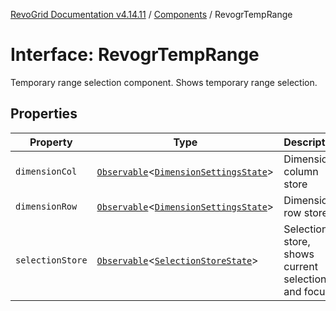 [RevoGrid Documentation v4.14.11](README.md) / [Components](Namespace.Components.md) / RevogrTempRange

# Interface: RevogrTempRange

Temporary range selection component. Shows temporary range selection.

## Properties

| Property | Type | Description | Defined in |
| ------ | ------ | ------ | ------ |
| `dimensionCol` | [`Observable`](TypeAlias.Observable.md)\<[`DimensionSettingsState`](Interface.DimensionSettingsState.md)\> | Dimension column store | [src/components.d.ts:702](https://github.com/revolist/revogrid/blob/8390153a63782c6f2a806fb42e5983525eb9dc87/src/components.d.ts#L702) |
| `dimensionRow` | [`Observable`](TypeAlias.Observable.md)\<[`DimensionSettingsState`](Interface.DimensionSettingsState.md)\> | Dimension row store | [src/components.d.ts:706](https://github.com/revolist/revogrid/blob/8390153a63782c6f2a806fb42e5983525eb9dc87/src/components.d.ts#L706) |
| `selectionStore` | [`Observable`](TypeAlias.Observable.md)\<[`SelectionStoreState`](TypeAlias.SelectionStoreState.md)\> | Selection store, shows current selection and focus | [src/components.d.ts:710](https://github.com/revolist/revogrid/blob/8390153a63782c6f2a806fb42e5983525eb9dc87/src/components.d.ts#L710) |
